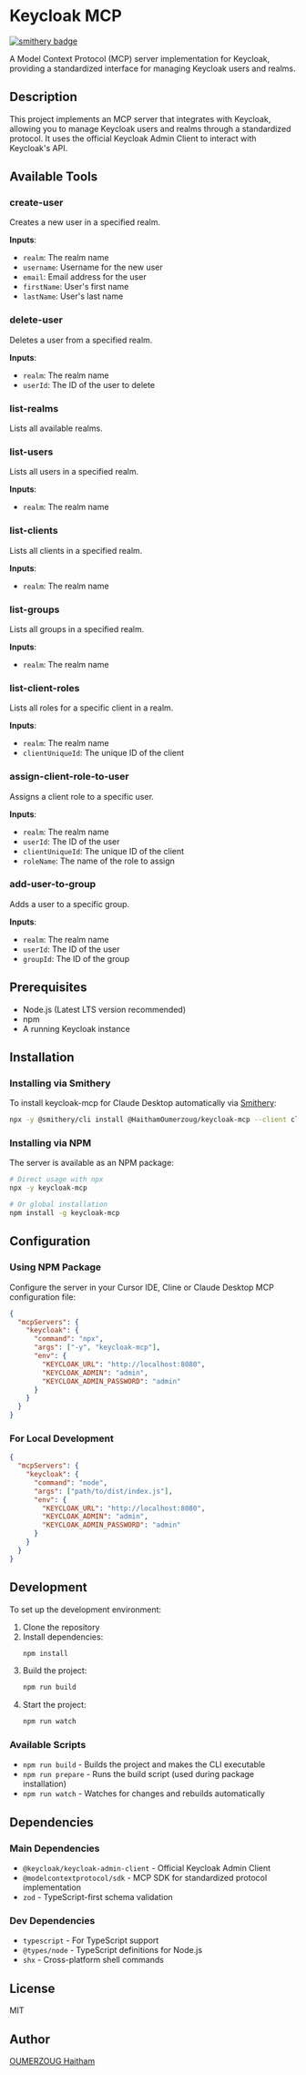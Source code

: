 # Keycloak MCP

[![smithery badge](https://smithery.ai/badge/@HaithamOumerzoug/keycloak-mcp)](https://smithery.ai/server/@HaithamOumerzoug/keycloak-mcp)

A Model Context Protocol (MCP) server implementation for Keycloak, providing a standardized interface for managing Keycloak users and realms.

## Description

This project implements an MCP server that integrates with Keycloak, allowing you to manage Keycloak users and realms through a standardized protocol. It uses the official Keycloak Admin Client to interact with Keycloak's API.

## Available Tools

### create-user
Creates a new user in a specified realm.

**Inputs**:
- `realm`: The realm name
- `username`: Username for the new user
- `email`: Email address for the user
- `firstName`: User's first name
- `lastName`: User's last name

### delete-user
Deletes a user from a specified realm.

**Inputs**:
- `realm`: The realm name
- `userId`: The ID of the user to delete

### list-realms
Lists all available realms.

### list-users
Lists all users in a specified realm.

**Inputs**:
- `realm`: The realm name

### list-clients
Lists all clients in a specified realm.

**Inputs**:
- `realm`: The realm name

### list-groups
Lists all groups in a specified realm.

**Inputs**:
- `realm`: The realm name

### list-client-roles
Lists all roles for a specific client in a realm.

**Inputs**:
- `realm`: The realm name
- `clientUniqueId`: The unique ID of the client

### assign-client-role-to-user
Assigns a client role to a specific user.

**Inputs**:
- `realm`: The realm name
- `userId`: The ID of the user
- `clientUniqueId`: The unique ID of the client
- `roleName`: The name of the role to assign

### add-user-to-group
Adds a user to a specific group.

**Inputs**:
- `realm`: The realm name
- `userId`: The ID of the user
- `groupId`: The ID of the group

## Prerequisites

- Node.js (Latest LTS version recommended)
- npm
- A running Keycloak instance

## Installation

### Installing via Smithery

To install keycloak-mcp for Claude Desktop automatically via [Smithery](https://smithery.ai/server/@HaithamOumerzoug/keycloak-mcp):

```bash
npx -y @smithery/cli install @HaithamOumerzoug/keycloak-mcp --client claude
```


### Installing via NPM

The server is available as an NPM package:
```bash
# Direct usage with npx
npx -y keycloak-mcp

# Or global installation
npm install -g keycloak-mcp
```

## Configuration

### Using NPM Package
Configure the server in your Cursor IDE, Cline or Claude Desktop MCP configuration file:

```json
{
  "mcpServers": {
    "keycloak": {
      "command": "npx",
      "args": ["-y", "keycloak-mcp"],
      "env": {
        "KEYCLOAK_URL": "http://localhost:8080",
        "KEYCLOAK_ADMIN": "admin",
        "KEYCLOAK_ADMIN_PASSWORD": "admin"
      }
    }
  }
}
```

### For Local Development
```json
{
  "mcpServers": {
    "keycloak": {
      "command": "node",
      "args": ["path/to/dist/index.js"],
      "env": {
        "KEYCLOAK_URL": "http://localhost:8080",
        "KEYCLOAK_ADMIN": "admin",
        "KEYCLOAK_ADMIN_PASSWORD": "admin"
      }
    }
  }
}
```

## Development

To set up the development environment:

1. Clone the repository
2. Install dependencies:
   ```bash
   npm install
   ```
3. Build the project:
   ```bash
   npm run build
   ```
4. Start the project:
   ```bash
   npm run watch
   ```

### Available Scripts

- `npm run build` - Builds the project and makes the CLI executable
- `npm run prepare` - Runs the build script (used during package installation)
- `npm run watch` - Watches for changes and rebuilds automatically

## Dependencies

### Main Dependencies
- `@keycloak/keycloak-admin-client` - Official Keycloak Admin Client
- `@modelcontextprotocol/sdk` - MCP SDK for standardized protocol implementation
- `zod` - TypeScript-first schema validation

### Dev Dependencies
- `typescript` - For TypeScript support
- `@types/node` - TypeScript definitions for Node.js
- `shx` - Cross-platform shell commands

## License

MIT

## Author

[OUMERZOUG Haitham](https://www.linkedin.com/in/haitham-oumerzoug/)
